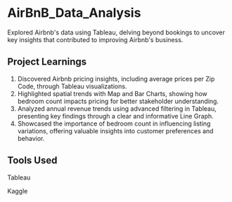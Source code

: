 # AirBnB_Data_Analysis
Explored Airbnb's data using Tableau, delving beyond bookings to uncover key insights that contributed to improving Airbnb's business.

## Project Learnings
1. Discovered Airbnb pricing insights, including average prices per Zip Code, through Tableau visualizations.
2. Highlighted spatial trends with Map and Bar Charts, showing how bedroom count impacts pricing for better stakeholder understanding.
3. Analyzed annual revenue trends using advanced filtering in Tableau, presenting key findings through a clear and informative Line Graph.
4. Showcased the importance of bedroom count in influencing listing variations, offering valuable insights into customer preferences and behavior.

## Tools Used
Tableau

Kaggle

